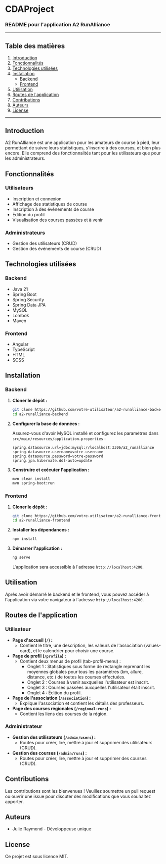 # CDAProject
### README pour l'application A2 RunAlliance

---

## Table des matières

1. [Introduction](#introduction)
2. [Fonctionnalités](#fonctionnalités)
3. [Technologies utilisées](#technologies-utilisées)
4. [Installation](#installation)
    - [Backend](#backend)
    - [Frontend](#frontend)
5. [Utilisation](#utilisation)
6. [Routes de l'application](#routes-de-lapplication)
7. [Contributions](#contributions)
8. [Auteurs](#auteurs)
9. [License](#license)

---

## Introduction

A2 RunAlliance est une application pour les amateurs de course à pied, leur permettant de suivre leurs statistiques, s'inscrire à des courses, et bien plus encore. Elle comprend des fonctionnalités tant pour les utilisateurs que pour les administrateurs.

## Fonctionnalités

### Utilisateurs
- Inscription et connexion
- Affichage des statistiques de course
- Inscription à des événements de course
- Édition du profil
- Visualisation des courses passées et à venir

### Administrateurs
- Gestion des utilisateurs (CRUD)
- Gestion des événements de course (CRUD)

## Technologies utilisées

### Backend
- Java 21
- Spring Boot
- Spring Security
- Spring Data JPA
- MySQL
- Lombok
- Maven

### Frontend
- Angular
- TypeScript
- HTML
- SCSS

## Installation

### Backend

1. **Cloner le dépôt :**

   ```bash
   git clone https://github.com/votre-utilisateur/a2-runalliance-backend.git
   cd a2-runalliance-backend
   ```

2. **Configurer la base de données :**

   Assurez-vous d'avoir MySQL installé et configurez les paramètres dans `src/main/resources/application.properties` :

   ```properties
   spring.datasource.url=jdbc:mysql://localhost:3306/a2_runalliance
   spring.datasource.username=votre-username
   spring.datasource.password=votre-password
   spring.jpa.hibernate.ddl-auto=update
   ```

3. **Construire et exécuter l'application :**

   ```bash
   mvn clean install
   mvn spring-boot:run
   ```

### Frontend

1. **Cloner le dépôt :**

   ```bash
   git clone https://github.com/votre-utilisateur/a2-runalliance-frontend.git
   cd a2-runalliance-frontend
   ```

2. **Installer les dépendances :**

   ```bash
   npm install
   ```

3. **Démarrer l'application :**

   ```bash
   ng serve
   ```

   L'application sera accessible à l'adresse `http://localhost:4200`.

## Utilisation

Après avoir démarré le backend et le frontend, vous pouvez accéder à l'application via votre navigateur à l'adresse `http://localhost:4200`.

## Routes de l'application

### Utilisateur
- **Page d'accueil (`/`) :**
    - Contient le titre, une description, les valeurs de l'association (values-card), et le calendrier pour choisir une course.
- **Page de profil (`/profile`) :**
    - Contient deux menus de profil (tab-profil-menu) :
        - Onglet 1 : Statistiques sous forme de rectangle reprenant les moyennes globales pour tous les paramètres (km, allure, distance, etc.) de toutes les courses effectuées.
        - Onglet 2 : Courses à venir auxquelles l'utilisateur est inscrit.
        - Onglet 3 : Courses passées auxquelles l'utilisateur était inscrit.
        - Onglet 4 : Édition du profil.
- **Page de l'association (`/association`) :**
    - Explique l'association et contient les détails des professeurs.
- **Page des courses régionales (`/regional-runs`) :**
    - Contient les liens des courses de la région.

### Administrateur
- **Gestion des utilisateurs (`/admin/users`) :**
    - Routes pour créer, lire, mettre à jour et supprimer des utilisateurs (CRUD).
- **Gestion des courses (`/admin/runs`) :**
    - Routes pour créer, lire, mettre à jour et supprimer des courses (CRUD).

## Contributions

Les contributions sont les bienvenues ! Veuillez soumettre un pull request ou ouvrir une issue pour discuter des modifications que vous souhaitez apporter.

## Auteurs

- Julie Raymond - Développeuse unique

## License

Ce projet est sous licence MIT.